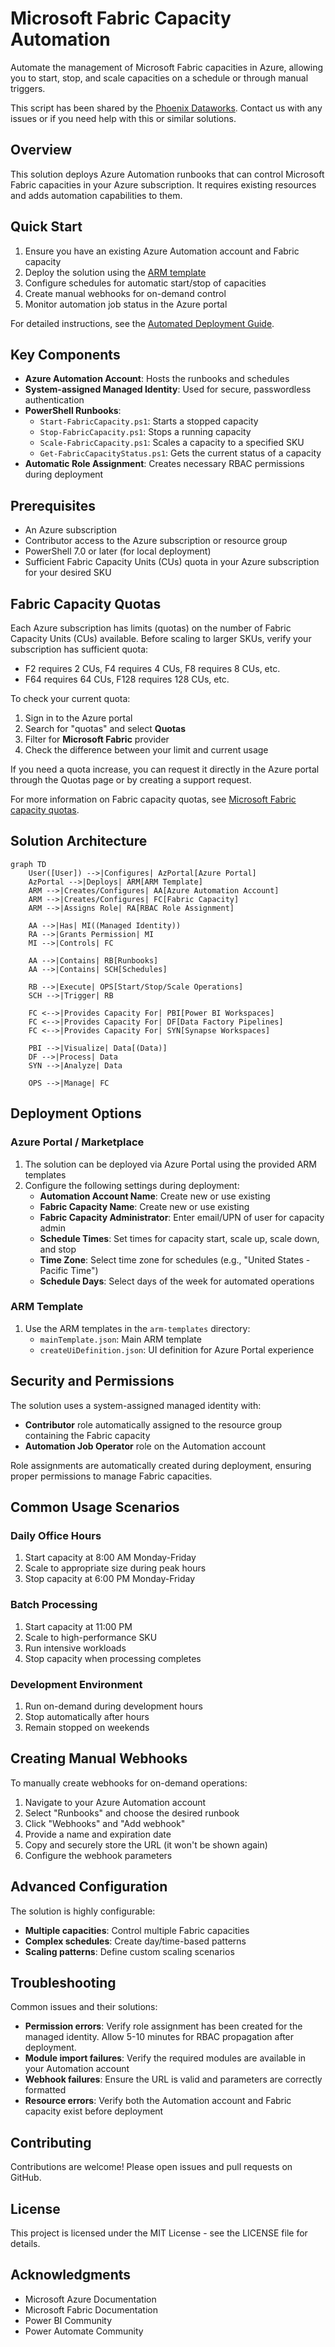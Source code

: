 # Microsoft Fabric Capacity Automation

Automate the management of Microsoft Fabric capacities in Azure, allowing you to start, stop, and scale capacities on a schedule or through manual triggers.

This script has been shared by the [Phoenix Dataworks](https://phoenixdaa.works). Contact us with any issues or if you need help with this or similar solutions.

## Overview

This solution deploys Azure Automation runbooks that can control Microsoft Fabric capacities in your Azure subscription. It requires existing resources and adds automation capabilities to them.

## Quick Start

1. Ensure you have an existing Azure Automation account and Fabric capacity
2. Deploy the solution using the [ARM template](arm-templates/azuredeploy.json)
3. Configure schedules for automatic start/stop of capacities
4. Create manual webhooks for on-demand control
5. Monitor automation job status in the Azure portal

For detailed instructions, see the [Automated Deployment Guide](Automated-Deployment-Guide.md).

## Key Components

- **Azure Automation Account**: Hosts the runbooks and schedules
- **System-assigned Managed Identity**: Used for secure, passwordless authentication
- **PowerShell Runbooks**:
  - `Start-FabricCapacity.ps1`: Starts a stopped capacity
  - `Stop-FabricCapacity.ps1`: Stops a running capacity
  - `Scale-FabricCapacity.ps1`: Scales a capacity to a specified SKU
  - `Get-FabricCapacityStatus.ps1`: Gets the current status of a capacity
- **Automatic Role Assignment**: Creates necessary RBAC permissions during deployment

## Prerequisites

- An Azure subscription
- Contributor access to the Azure subscription or resource group
- PowerShell 7.0 or later (for local deployment)
- Sufficient Fabric Capacity Units (CUs) quota in your Azure subscription for your desired SKU

## Fabric Capacity Quotas

Each Azure subscription has limits (quotas) on the number of Fabric Capacity Units (CUs) available. Before scaling to larger SKUs, verify your subscription has sufficient quota:

- F2 requires 2 CUs, F4 requires 4 CUs, F8 requires 8 CUs, etc.
- F64 requires 64 CUs, F128 requires 128 CUs, etc.

To check your current quota:
1. Sign in to the Azure portal
2. Search for "quotas" and select **Quotas**
3. Filter for **Microsoft Fabric** provider
4. Check the difference between your limit and current usage

If you need a quota increase, you can request it directly in the Azure portal through the Quotas page or by creating a support request.

For more information on Fabric capacity quotas, see [Microsoft Fabric capacity quotas](https://learn.microsoft.com/en-us/fabric/enterprise/fabric-quotas).

## Solution Architecture

```mermaid
graph TD
    User([User]) -->|Configures| AzPortal[Azure Portal]
    AzPortal -->|Deploys| ARM[ARM Template]
    ARM -->|Creates/Configures| AA[Azure Automation Account]
    ARM -->|Creates/Configures| FC[Fabric Capacity]
    ARM -->|Assigns Role| RA[RBAC Role Assignment]
    
    AA -->|Has| MI((Managed Identity))
    RA -->|Grants Permission| MI
    MI -->|Controls| FC
    
    AA -->|Contains| RB[Runbooks]
    AA -->|Contains| SCH[Schedules]
    
    RB -->|Execute| OPS[Start/Stop/Scale Operations]
    SCH -->|Trigger| RB
    
    FC <-->|Provides Capacity For| PBI[Power BI Workspaces]
    FC <-->|Provides Capacity For| DF[Data Factory Pipelines]
    FC <-->|Provides Capacity For| SYN[Synapse Workspaces]
    
    PBI -->|Visualize| Data[(Data)]
    DF -->|Process| Data
    SYN -->|Analyze| Data
    
    OPS -->|Manage| FC
```

## Deployment Options

### Azure Portal / Marketplace

1. The solution can be deployed via Azure Portal using the provided ARM templates
2. Configure the following settings during deployment:
   - **Automation Account Name**: Create new or use existing
   - **Fabric Capacity Name**: Create new or use existing
   - **Fabric Capacity Administrator**: Enter email/UPN of user for capacity admin
   - **Schedule Times**: Set times for capacity start, scale up, scale down, and stop
   - **Time Zone**: Select time zone for schedules (e.g., "United States - Pacific Time")
   - **Schedule Days**: Select days of the week for automated operations

### ARM Template

1. Use the ARM templates in the `arm-templates` directory:
   - `mainTemplate.json`: Main ARM template
   - `createUiDefinition.json`: UI definition for Azure Portal experience

## Security and Permissions

The solution uses a system-assigned managed identity with:
- **Contributor** role automatically assigned to the resource group containing the Fabric capacity
- **Automation Job Operator** role on the Automation account

Role assignments are automatically created during deployment, ensuring proper permissions to manage Fabric capacities.

## Common Usage Scenarios

### Daily Office Hours

1. Start capacity at 8:00 AM Monday-Friday
2. Scale to appropriate size during peak hours
3. Stop capacity at 6:00 PM Monday-Friday

### Batch Processing

1. Start capacity at 11:00 PM
2. Scale to high-performance SKU
3. Run intensive workloads
4. Stop capacity when processing completes

### Development Environment

1. Run on-demand during development hours
2. Stop automatically after hours
3. Remain stopped on weekends

## Creating Manual Webhooks

To manually create webhooks for on-demand operations:

1. Navigate to your Azure Automation account
2. Select "Runbooks" and choose the desired runbook
3. Click "Webhooks" and "Add webhook"
4. Provide a name and expiration date
5. Copy and securely store the URL (it won't be shown again)
6. Configure the webhook parameters

## Advanced Configuration

The solution is highly configurable:

- **Multiple capacities**: Control multiple Fabric capacities
- **Complex schedules**: Create day/time-based patterns
- **Scaling patterns**: Define custom scaling scenarios

## Troubleshooting

Common issues and their solutions:

- **Permission errors**: Verify role assignment has been created for the managed identity. Allow 5-10 minutes for RBAC propagation after deployment.
- **Module import failures**: Verify the required modules are available in your Automation account
- **Webhook failures**: Ensure the URL is valid and parameters are correctly formatted
- **Resource errors**: Verify both the Automation account and Fabric capacity exist before deployment

## Contributing

Contributions are welcome! Please open issues and pull requests on GitHub.

## License

This project is licensed under the MIT License - see the LICENSE file for details.

## Acknowledgments

- Microsoft Azure Documentation
- Microsoft Fabric Documentation
- Power BI Community
- Power Automate Community
